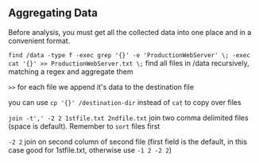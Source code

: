 ## Aggregating Data

Before analysis, you must get all the collected data into one place and in a convenient format.

`find /data -type f -exec grep '{}' -e 'ProductionWebServer' \; -exec cat '{}' >> ProductionWebServer.txt \;` find all files in /data recursively, matching a regex and aggregate them

`>>` for each file we append it's data to the destination file

you can use `cp '{}' /destination-dir` instead of `cat` to copy over files

`join -t',' -2 2 1stfile.txt 2ndfile.txt` join two comma delimited files (space is default). Remember to `sort` files first

`-2 2` join  on second column of second file (first field is the default, in this case good for 1stfile.txt, otherwise use `-1 2 -2 2`)
